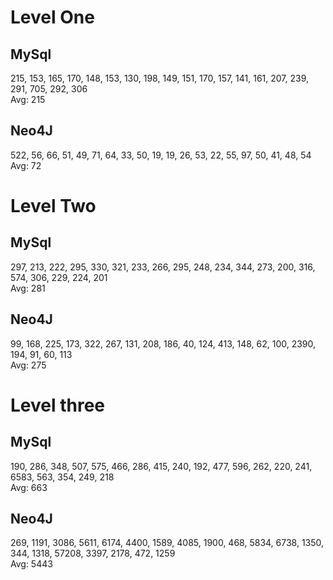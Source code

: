 # Level One
## MySql
215, 153, 165, 170, 148, 153, 130, 198, 149, 151, 170, 157, 141, 161, 207, 239, 291, 705, 292, 306 <br>
Avg: 215

## Neo4J
522, 56, 66, 51, 49, 71, 64, 33, 50, 19, 19, 26, 53, 22, 55, 97, 50, 41, 48, 54 <br>
Avg: 72

# Level Two
## MySql
297, 213, 222, 295, 330, 321, 233, 266, 295, 248, 234, 344, 273, 200, 316, 574, 306, 229, 224, 201 <br>
Avg: 281

## Neo4J
99, 168, 225, 173, 322, 267, 131, 208, 186, 40, 124, 413, 148, 62, 100, 2390, 194, 91, 60, 113 <br>
Avg: 275

# Level three
## MySql
190, 286, 348, 507, 575, 466, 286, 415, 240, 192, 477, 596, 262, 220, 241, 6583, 563, 354, 249, 218 <br>
Avg: 663

## Neo4J
269, 1191, 3086, 5611, 6174, 4400, 1589, 4085, 1900, 468, 5834, 6738, 1350, 344, 1318, 57208, 3397, 2178, 472, 1259 <br>
Avg: 5443
